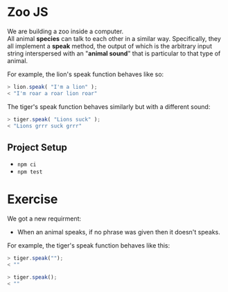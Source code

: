 # Zoo JS

We are building a zoo inside a computer.   
All animal **species** can talk to each other in a similar way. Specifically, they all implement a **speak** method, the output of which is the arbitrary input string interspersed with an "**animal sound**" that is particular to that type of animal.   

For example, the lion's speak function behaves like so:
```js
> lion.speak( "I'm a lion" );
< "I'm roar a roar lion roar"
```

The tiger's speak function behaves similarly but with a different sound:
```js
> tiger.speak( "Lions suck" );
< "Lions grrr suck grrr"
```

## Project Setup

* `npm ci`
* `npm test`


# Exercise

We got a new requirment: 
* When an animal speaks, if no phrase was given then it doesn't speaks.

For example, the tiger's speak function behaves like this:
```js
> tiger.speak("");
< ""

> tiger.speak();
< ""
```
